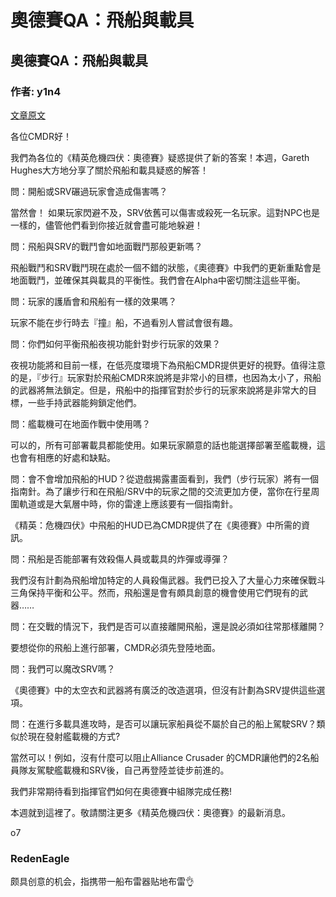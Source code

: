 # 奧德賽QA：飛船與載具

## 奧德賽QA：飛船與載具

### 作者: y1n4

[文章原文](https://forums.frontier.co.uk/threads/elite-dangerous-odyssey-q-a-ships-and-vehicles.564230/)

各位CMDR好！

我們為各位的《精英危機四伏：奧德賽》疑惑提供了新的答案！本週，Gareth Hughes大方地分享了關​​於飛船和載具疑惑的解答！

問：開船或SRV碾過玩家會造成傷害嗎？

當然會！ 如果玩家閃避不及，SRV依舊可以傷害或殺死一名玩家。這對NPC也是一樣的，儘管他們看到你接近就會盡可能地躲避！

問：飛船與SRV的戰鬥會如地面戰鬥那般更新嗎？

飛船戰鬥和SRV戰鬥現在處於一個不錯的狀態，《奧德賽》中我們的更新重點會是地面戰鬥，並確保其與載具的平衡性。我們會在Alpha中密切關注這些平衡。

問：玩家的護盾會和飛船有一樣的效果嗎？

玩家不能在步行時去『撞』船，不過看別人嘗試會很有趣。

問：你們如何平衡飛船夜視功能針對步行玩家的效果？

夜視功能將和目前一樣，在低亮度環境下為飛船CMDR提供更好的視野。值得注意的是，『步行』玩家對於飛船CMDR來說將是非常小的目標，也因為太小了，飛船的武器將無法鎖定。但是，飛船中的指揮官對於步行的玩家來說將是非常大的目標，一些手持武器能夠鎖定他們。

問：艦載機可在地面作戰中使用嗎？

可以的，所有可部署載具都能使用。如果玩家願意的話也能選擇部署至艦載機，這也會有相應的好處和缺點。

問：會不會增加飛船的HUD？從遊戲揭露畫面看到，我們（步行玩家）將有一個指南針。為了讓步行和在飛船/SRV中的玩家之間的交流更加方便，當你在行星周圍軌道或是大氣層中時，你的雷達上應該要有一個指南針。

《精英：危機四伏》中飛船的HUD已為CMDR提供了在《奧德賽》中所需的資訊。

問：飛船是否能部署有效殺傷人員或載具的炸彈或導彈？

我們沒有計劃為飛船增加特定的人員殺傷武器。我們已投入了大量心力來確保戰斗三角保持平衡和公平。然而，飛船還是會有頗具創意的機會使用它們現有的武器……

問：在交戰的情況下，我們是否可以直接離開飛船，還是說必須如往常那樣離開？

要想從你的飛船上進行部署，CMDR必須先登陸地面。

問：我們可以魔改SRV嗎？

《奧德賽》中的太空衣和武器將有廣泛的改造選項，但沒有計劃為SRV提供這些選項。

問：在進行多載具進攻時，是否可以讓玩家船員從不屬於自己的船上駕駛SRV？類似於現在發射艦載機的方式?

當然可以！例如，沒有什麼可以阻止Alliance Crusader 的CMDR讓他們的2名船員隊友駕駛艦載機和SRV後，自己再登陸並徒步前進的。

我們非常期待看到指揮官們如何在奧德賽中組隊完成任務!

本週就到這裡了。敬請關注更多《精英危機四伏：奧德賽》的最新消息。

o7

### RedenEagle

颇具创意的机会，指携带一船布雷器贴地布雷👌

